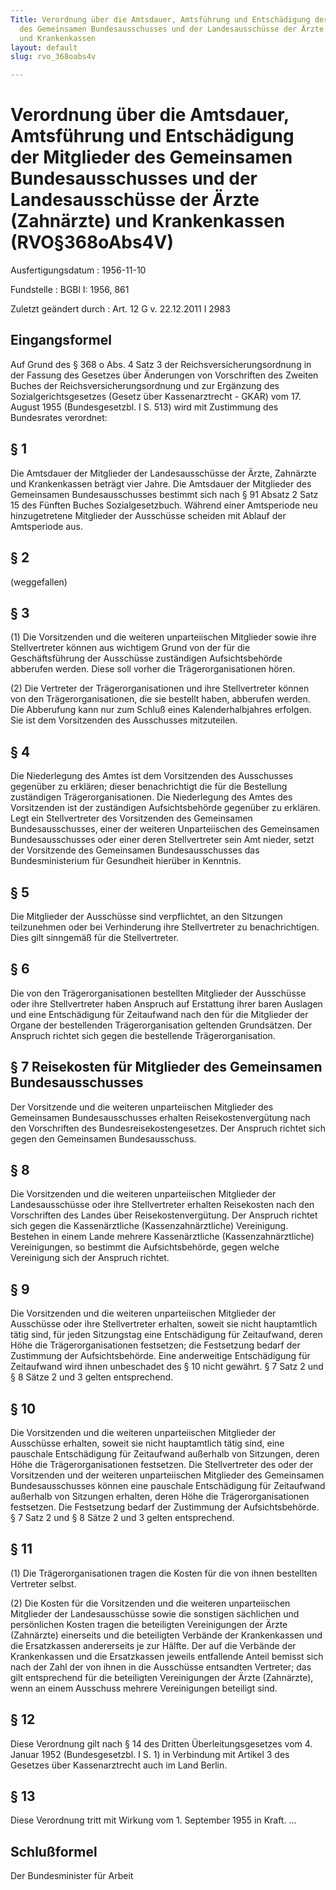 ```yaml
---
Title: Verordnung über die Amtsdauer, Amtsführung und Entschädigung der Mitglieder
  des Gemeinsamen Bundesausschusses und der Landesausschüsse der Ärzte (Zahnärzte)
  und Krankenkassen
layout: default
slug: rvo_368oabs4v

---
```


# Verordnung über die Amtsdauer, Amtsführung und Entschädigung der Mitglieder des Gemeinsamen Bundesausschusses und der Landesausschüsse der Ärzte (Zahnärzte) und Krankenkassen (RVO§368oAbs4V)

Ausfertigungsdatum
:   1956-11-10

Fundstelle
:   BGBl I: 1956, 861

Zuletzt geändert durch
:   Art. 12 G v. 22.12.2011 I 2983


## Eingangsformel

Auf Grund des § 368 o Abs. 4 Satz 3 der Reichsversicherungsordnung in
der Fassung des Gesetzes über Änderungen von Vorschriften des Zweiten
Buches der Reichsversicherungsordnung und zur Ergänzung des
Sozialgerichtsgesetzes (Gesetz über Kassenarztrecht - GKAR) vom 17.
August 1955 (Bundesgesetzbl. I S. 513) wird mit Zustimmung des
Bundesrates verordnet:


## § 1

Die Amtsdauer der Mitglieder der Landesausschüsse der Ärzte, Zahnärzte
und Krankenkassen beträgt vier Jahre. Die Amtsdauer der Mitglieder des
Gemeinsamen Bundesausschusses bestimmt sich nach § 91 Absatz 2 Satz 15
des Fünften Buches Sozialgesetzbuch. Während einer Amtsperiode neu
hinzugetretene Mitglieder der Ausschüsse scheiden mit Ablauf der
Amtsperiode aus.


## § 2

(weggefallen)


## § 3

(1) Die Vorsitzenden und die weiteren unparteiischen Mitglieder sowie
ihre Stellvertreter können aus wichtigem Grund von der für die
Geschäftsführung der Ausschüsse zuständigen Aufsichtsbehörde abberufen
werden. Diese soll vorher die Trägerorganisationen hören.

(2) Die Vertreter der Trägerorganisationen und ihre Stellvertreter
können von den Trägerorganisationen, die sie bestellt haben, abberufen
werden. Die Abberufung kann nur zum Schluß eines Kalenderhalbjahres
erfolgen. Sie ist dem Vorsitzenden des Ausschusses mitzuteilen.


## § 4

Die Niederlegung des Amtes ist dem Vorsitzenden des Ausschusses
gegenüber zu erklären; dieser benachrichtigt die für die Bestellung
zuständigen Trägerorganisationen. Die Niederlegung des Amtes des
Vorsitzenden ist der zuständigen Aufsichtsbehörde gegenüber zu
erklären. Legt ein Stellvertreter des Vorsitzenden des Gemeinsamen
Bundesausschusses, einer der weiteren Unparteiischen des Gemeinsamen
Bundesausschusses oder einer deren Stellvertreter sein Amt nieder,
setzt der Vorsitzende des Gemeinsamen Bundesausschusses das
Bundesministerium für Gesundheit hierüber in Kenntnis.


## § 5

Die Mitglieder der Ausschüsse sind verpflichtet, an den Sitzungen
teilzunehmen oder bei Verhinderung ihre Stellvertreter zu
benachrichtigen. Dies gilt sinngemäß für die Stellvertreter.


## § 6

Die von den Trägerorganisationen bestellten Mitglieder der Ausschüsse
oder ihre Stellvertreter haben Anspruch auf Erstattung ihrer baren
Auslagen und eine Entschädigung für Zeitaufwand nach den für die
Mitglieder der Organe der bestellenden Trägerorganisation geltenden
Grundsätzen. Der Anspruch richtet sich gegen die bestellende
Trägerorganisation.


## § 7 Reisekosten für Mitglieder des Gemeinsamen Bundesausschusses

Der Vorsitzende und die weiteren unparteiischen Mitglieder des
Gemeinsamen Bundesausschusses erhalten Reisekostenvergütung nach den
Vorschriften des Bundesreisekostengesetzes. Der Anspruch richtet sich
gegen den Gemeinsamen Bundesausschuss.


## § 8

Die Vorsitzenden und die weiteren unparteiischen Mitglieder der
Landesausschüsse oder ihre Stellvertreter erhalten Reisekosten nach
den Vorschriften des Landes über Reisekostenvergütung. Der Anspruch
richtet sich gegen die Kassenärztliche (Kassenzahnärztliche)
Vereinigung. Bestehen in einem Lande mehrere Kassenärztliche
(Kassenzahnärztliche) Vereinigungen, so bestimmt die Aufsichtsbehörde,
gegen welche Vereinigung sich der Anspruch richtet.


## § 9

Die Vorsitzenden und die weiteren unparteiischen Mitglieder der
Ausschüsse oder ihre Stellvertreter erhalten, soweit sie nicht
hauptamtlich tätig sind, für jeden Sitzungstag eine Entschädigung für
Zeitaufwand, deren Höhe die Trägerorganisationen festsetzen; die
Festsetzung bedarf der Zustimmung der Aufsichtsbehörde. Eine
anderweitige Entschädigung für Zeitaufwand wird ihnen unbeschadet des
§ 10 nicht gewährt. § 7 Satz 2 und § 8 Sätze 2 und 3 gelten
entsprechend.


## § 10

Die Vorsitzenden und die weiteren unparteiischen Mitglieder der
Ausschüsse erhalten, soweit sie nicht hauptamtlich tätig sind, eine
pauschale Entschädigung für Zeitaufwand außerhalb von Sitzungen, deren
Höhe die Trägerorganisationen festsetzen. Die Stellvertreter des oder
der Vorsitzenden und der weiteren unparteiischen Mitglieder des
Gemeinsamen Bundesausschusses können eine pauschale Entschädigung für
Zeitaufwand außerhalb von Sitzungen erhalten, deren Höhe die
Trägerorganisationen festsetzen. Die Festsetzung bedarf der Zustimmung
der Aufsichtsbehörde. § 7 Satz 2 und § 8 Sätze 2 und 3 gelten
entsprechend.


## § 11

(1) Die Trägerorganisationen tragen die Kosten für die von ihnen
bestellten Vertreter selbst.

(2) Die Kosten für die Vorsitzenden und die weiteren unparteiischen
Mitglieder der Landesausschüsse sowie die sonstigen sächlichen und
persönlichen Kosten tragen die beteiligten Vereinigungen der Ärzte
(Zahnärzte) einerseits und die beteiligten Verbände der Krankenkassen
und die Ersatzkassen andererseits je zur Hälfte. Der auf die Verbände
der Krankenkassen und die Ersatzkassen jeweils entfallende Anteil
bemisst sich nach der Zahl der von ihnen in die Ausschüsse entsandten
Vertreter; das gilt entsprechend für die beteiligten Vereinigungen der
Ärzte (Zahnärzte), wenn an einem Ausschuss mehrere Vereinigungen
beteiligt sind.


## § 12

Diese Verordnung gilt nach § 14 des Dritten Überleitungsgesetzes vom
4\. Januar 1952 (Bundesgesetzbl. I S. 1) in Verbindung mit Artikel 3
des Gesetzes über Kassenarztrecht auch im Land Berlin.


## § 13

Diese Verordnung tritt mit Wirkung vom 1. September 1955 in Kraft. ...


## Schlußformel

Der Bundesminister für Arbeit

